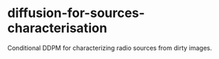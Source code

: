 # diffusion-for-sources-characterisation
Conditional DDPM for characterizing radio sources from dirty images.
